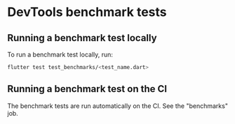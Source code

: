 # DevTools benchmark tests

## Running a benchmark test locally

To run a benchmark test locally, run:
```sh
flutter test test_benchmarks/<test_name.dart>
```

## Running a benchmark test on the CI

The benchmark tests are run automatically on the CI. See the "benchmarks" job.
